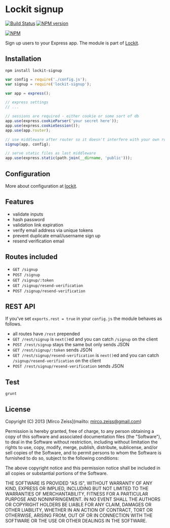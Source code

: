 # Lockit signup

[![Build Status](https://travis-ci.org/zeMirco/lockit-signup.png?branch=master)](https://travis-ci.org/zeMirco/lockit-signup) [![NPM version](https://badge.fury.io/js/lockit-signup.png)](http://badge.fury.io/js/lockit-signup)

[![NPM](https://nodei.co/npm/lockit-signup.png)](https://nodei.co/npm/lockit-signup/)

Sign up users to your Express app. The module is part of [Lockit](https://github.com/zeMirco/lockit).

## Installation

`npm install lockit-signup`

```js
var config = require('./config.js');
var signup = require('lockit-signup');

var app = express();

// express settings
// ...

// sessions are required - either cookie or some sort of db
app.use(express.cookieParser('your secret here'));
app.use(express.cookieSession());
app.use(app.router);

// use middleware after router so it doesn't interfere with your own routes
signup(app, config);

// serve static files as last middleware
app.use(express.static(path.join(__dirname, 'public')));
```

## Configuration

More about configuration at [lockit](https://github.com/zeMirco/lockit).

## Features

 - validate inputs
 - hash password
 - validation link expiration
 - verify email address via unique tokens
 - prevent duplicate email/username sign up
 - resend verification email

## Routes included

 - `GET /signup`
 - `POST /signup`
 - `GET /signup/:token`
 - `GET /signup/resend-verification`
 - `POST /signup/resend-verification`
 
## REST API

If you've set `exports.rest = true` in your `config.js` the module behaves as follows.

 - all routes have `/rest` prepended
 - `GET /rest/signup` is `next()`ed and you can catch `/signup` on the client
 - `POST /rest/signup` stays the same but only sends JSON
 - `GET /rest/signup/:token` sends JSON
 - `GET /rest/signup/resend-verification` is `next()`ed and you can catch `/signup/resend-verification` on the client
 - `POST /rest/signup/resend-verification` sends JSON
 
## Test

`grunt`

## License

Copyright (C) 2013 [Mirco Zeiss](mailto: mirco.zeiss@gmail.com)

Permission is hereby granted, free of charge, to any person obtaining a copy of this software and associated documentation files (the "Software"), to deal in the Software without restriction, including without limitation the rights to use, copy, modify, merge, publish, distribute, sublicense, and/or sell copies of the Software, and to permit persons to whom the Software is furnished to do so, subject to the following conditions:

The above copyright notice and this permission notice shall be included in all copies or substantial portions of the Software.

THE SOFTWARE IS PROVIDED "AS IS", WITHOUT WARRANTY OF ANY KIND, EXPRESS OR IMPLIED, INCLUDING BUT NOT LIMITED TO THE WARRANTIES OF MERCHANTABILITY, FITNESS FOR A PARTICULAR PURPOSE AND NONINFRINGEMENT. IN NO EVENT SHALL THE AUTHORS OR COPYRIGHT HOLDERS BE LIABLE FOR ANY CLAIM, DAMAGES OR OTHER LIABILITY, WHETHER IN AN ACTION OF CONTRACT, TORT OR OTHERWISE, ARISING FROM, OUT OF OR IN CONNECTION WITH THE SOFTWARE OR THE USE OR OTHER DEALINGS IN THE SOFTWARE.